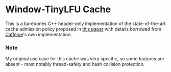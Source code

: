 # Window-TinyLFU Cache
This is a barebones C++ header-only implementation of the state-of-the-art cache admission policy proposed in [this paper](https://arxiv.org/abs/1512.00727) with details borrowed from [Caffeine](https://github.com/ben-manes/caffeine)'s own implementation.

### Note
My original use case for this cache was very specific, so some features are absent - most notably thread-safety and hash collision protection.

